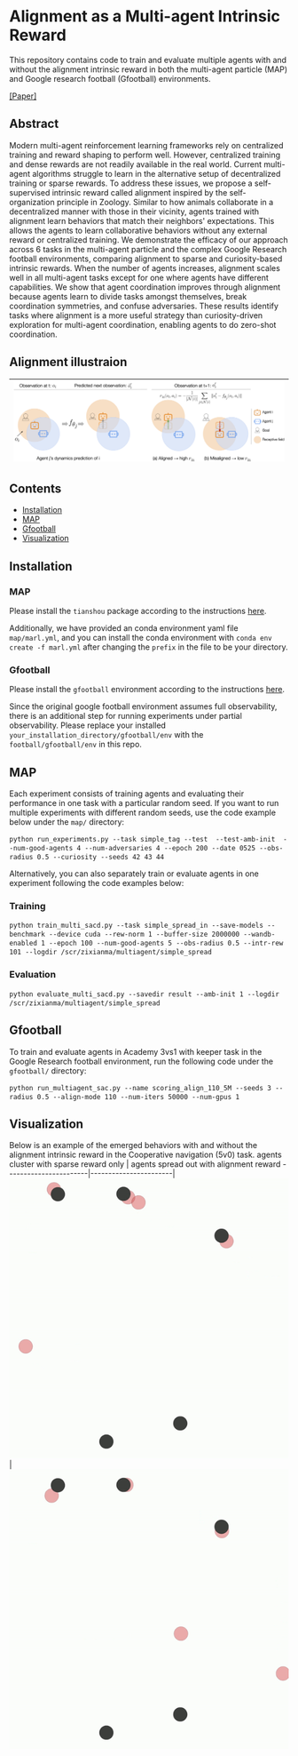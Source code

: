 # Alignment as a Multi-agent Intrinsic Reward

This repository contains code to train and evaluate multiple agents with and without 
the alignment intrinsic reward in both the multi-agent particle (MAP) and Google research 
football (Gfootball) environments.

[[Paper]]()

## Abstract

Modern multi-agent reinforcement learning frameworks rely on centralized training and reward shaping to perform well.
However, centralized training and dense rewards are not readily available in the real world. 
Current multi-agent algorithms struggle to learn in the alternative setup of decentralized training or sparse rewards.
To address these issues, we propose a self-supervised intrinsic reward called alignment inspired by the self-organization principle in Zoology.
Similar to how animals collaborate in a decentralized manner with those in their vicinity, agents trained with alignment learn behaviors that match their neighbors' expectations.
This allows the agents to learn collaborative behaviors without any external reward or centralized training.
We demonstrate the efficacy of our approach across 6 tasks in the multi-agent particle and the complex Google Research football environments, comparing alignment to sparse and curiosity-based intrinsic rewards.
When the number of agents increases, alignment scales well in all multi-agent tasks except for one where agents have different capabilities.
We show that agent coordination improves through alignment because agents learn to divide tasks amongst themselves, break coordination symmetries, and confuse adversaries.
These results identify tasks where alignment is a more useful strategy than curiosity-driven exploration for multi-agent coordination, enabling agents to do zero-shot coordination.

## Alignment illustraion

| ![Alignment](docs/alignment.png) |
|:--:|

## Contents
- [Installation](#installation)
- [MAP](#map)
- [Gfootball](#gfootball)
- [Visualization](#visualization)

## Installation

### MAP

Please install the `tianshou` package according to the instructions [here](https://github.com/thu-ml/tianshou#installation). 

Additionally, we have provided an conda environment yaml file ```map/marl.yml```, and you can install the conda environment with ```conda env create -f marl.yml``` after changing the ```prefix``` in the file to be your directory.

### Gfootball

Please install the `gfootball` environment according to the instructions [here](https://github.com/google-research/football). 

Since the original google football environment assumes full observability, there is an additional step for running experiments under partial observability. Please replace your installed ```your_installation_directory/gfootball/env``` with the ```football/gfootball/env``` in this repo.

## MAP

Each experiment consists of training agents and evaluating their performance in one task with a particular random seed. 
If you want to run multiple experiments with different random seeds, use the code example below under the ```map/``` directory:

```
python run_experiments.py --task simple_tag --test  --test-amb-init  --num-good-agents 4 --num-adversaries 4 --epoch 200 --date 0525 --obs-radius 0.5 --curiosity --seeds 42 43 44
```
Alternatively, you can also separately train or evaluate agents in one experiment following the code examples below:

### Training

```
python train_multi_sacd.py --task simple_spread_in --save-models --benchmark --device cuda --rew-norm 1 --buffer-size 2000000 --wandb-enabled 1 --epoch 100 --num-good-agents 5 --obs-radius 0.5 --intr-rew 101 --logdir /scr/zixianma/multiagent/simple_spread
```

### Evaluation

```
python evaluate_multi_sacd.py --savedir result --amb-init 1 --logdir /scr/zixianma/multiagent/simple_spread
```

## Gfootball

To train and evaluate agents in Academy 3vs1 with keeper task in the Google Research football environment, run the following code under the ```gfootball/``` directory:

```
python run_multiagent_sac.py --name scoring_align_110_5M --seeds 3 --radius 0.5 --align-mode 110 --num-iters 50000 --num-gpus 1
```

## Visualization
Below is an example of the emerged behaviors with and without the alignment intrinsic reward in the Cooperative navigation (5v0) task.
agents cluster with sparse reward only | agents spread out with alignment reward
-----------------------|-----------------------|
![](docs/coop_nav_sparse.gif)| ![](docs/coop_nav_align.gif)

